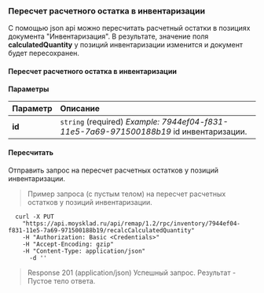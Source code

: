 ### Пересчет расчетного остатка в инвентаризации

С помощью json api можно пересчитать расчетный остатки в позициях документа "Инвентаризация". В результате, значение поля **calculatedQuantity** у позиций инвентаризации изменится и документ будет пересохранен.

#### Пересчет расчетного остатка в инвентаризации 

**Параметры**

| Параметр | Описание                                                                               |
| :------- | :------------------------------------------------------------------------------------- |
| **id**   | `string` (required) *Example: 7944ef04-f831-11e5-7a69-971500188b19* id инвентаризации. |

#### Пересчитать 

Отправить запрос на пересчет расчетных остатков у позиций инвентаризации.

> Пример запроса (с пустым телом) на пересчет расчетных остатков у позиций инвентаризации.

```shell
  curl -X PUT
    "https://api.moysklad.ru/api/remap/1.2/rpc/inventory/7944ef04-f831-11e5-7a69-971500188b19/recalcCalculatedQuantity"
    -H "Authorization: Basic <Credentials>"
    -H "Accept-Encoding: gzip"
    -H "Content-Type: application/json"
      -d ''  
```

> Response 201 (application/json)
Успешный запрос. Результат - Пустое тело ответа.

